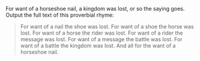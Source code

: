 For want of a horseshoe nail, a kingdom was lost, or so the saying goes. Output
the full text of this proverbial rhyme:

> For want of a nail the shoe was lost.
> For want of a shoe the horse was lost.
> For want of a horse the rider was lost.
> For want of a rider the message was lost.
> For want of a message the battle was lost.
> For want of a battle the kingdom was lost.
> And all for the want of a horseshoe nail.
